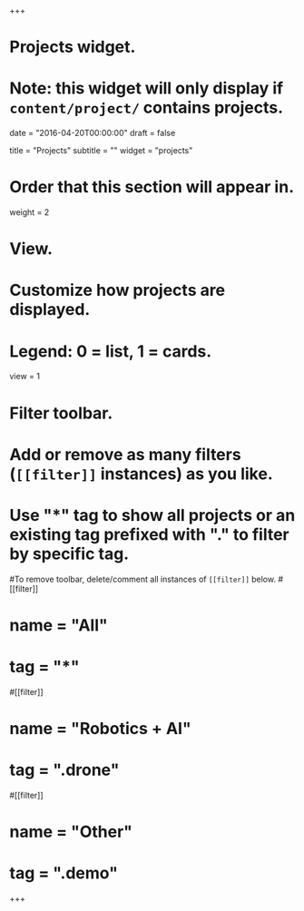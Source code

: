 +++
# Projects widget.
# Note: this widget will only display if `content/project/` contains projects.

date = "2016-04-20T00:00:00"
draft = false

title = "Projects"
subtitle = ""
widget = "projects"

# Order that this section will appear in.
weight = 2

# View.
# Customize how projects are displayed.
# Legend: 0 = list, 1 = cards.
view = 1

# Filter toolbar.
# Add or remove as many filters (`[[filter]]` instances) as you like.
# Use "*" tag to show all projects or an existing tag prefixed with "." to filter by specific tag.

#To remove toolbar, delete/comment all instances of `[[filter]]` below.
#[[filter]]
#  name = "All"
#  tag = "*"

#[[filter]]
#  name = "Robotics + AI"
#  tag = ".drone"

#[[filter]]
#  name = "Other"
#  tag = ".demo"

+++

